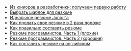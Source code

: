 - <a href="https://habrahabr.ru/post/308104/">Из юниоров в разработчики: получаем первую работу</a>
- <a href="http://resumup.com/">Выбрать шаблон для резюме</a>
- <a href="https://ain.ua/2015/01/14/idealnoe-rezyume-juniora-kak-najti-luchshuyu-rabotu-v-sfere-informacionnyx-texnologij">Идеальное резюме Junior’а</a>
- <a href="https://lifehacker.ru/2015/04/07/33-lajfhaka-dlya-rezyume/">Как продать свое резюме в 2 раза дороже</a>
- <a href="http://enjoy-job.ru/trudoustroistvo/kak-pravilno-sostavit-rezume/">Как правильно составить резюме</a>
- <a href="https://habrahabr.ru/post/184332/">Резюме программистов. Часть 1 (плохие)</a>
- <a href="https://habrahabr.ru/post/184372/">Резюме программистов. Часть 2 (хорошие)</a>
- <a href="https://skyeng.ru/articles/sostavte-rezyume-na-anglijskom-450-primerov">Как составить резюме на английском</a>
